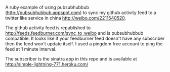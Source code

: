 A ruby example of using pubsubhubbub (http://pubsubhubbub.appspot.com) to sync my github activity feed to a twitter like service in china http://weibo.com/2211540520.

The github activity feed is republished to http://feeds.feedburner.com/sync_to_weibo and is pubsubhubbub compatible. It looks like if your feedburner feed doesn't have any subscriber then the feed won't update itself. I used a pingdom free account to ping the feed at 1 minute interval.

The subscriber is the sinatra app in this repo and is available at http://simple-lightning-771.heroku.com/
